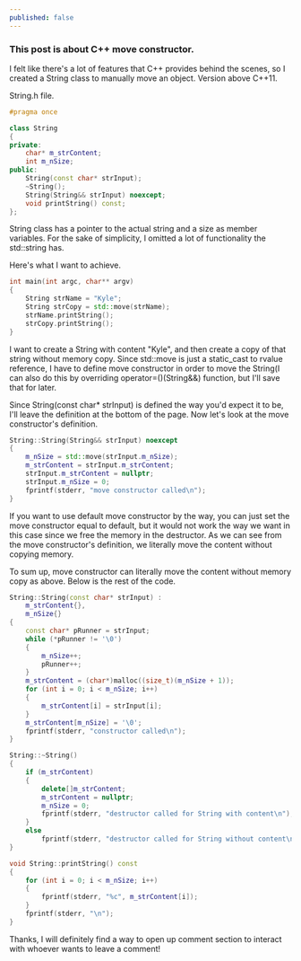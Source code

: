 ```yaml
---
published: false
---
```

### This post is about C++ move constructor.

I felt like there's a lot of features that C++ provides behind the scenes, so I created a String class to manually move an object.
Version above C++11.

String.h file.
```cpp
#pragma once

class String
{
private:
	char* m_strContent;
	int m_nSize;
public:
	String(const char* strInput); 
	~String();
	String(String&& strInput) noexcept;
	void printString() const;
};
```

String class has a pointer to the actual string and a size as member variables. For the sake of simplicity, I omitted a lot of functionality the std::string has.

Here's what I want to achieve. 
```cpp
int main(int argc, char** argv)
{
	String strName = "Kyle";
	String strCopy = std::move(strName);
	strName.printString();
	strCopy.printString();
}
```
I want to create a String with content "Kyle", and then create a copy of that string without memory copy. Since std::move is just a static_cast to rvalue reference, I have to define move constructor in order to move the String(I can also do this by overriding operator=()(String&&) function, but I'll save that for later.

Since String(const char* strInput) is defined the way you'd expect it to be, I'll leave the definition at the bottom of the page. Now let's look at the move constructor's definition.

```cpp
String::String(String&& strInput) noexcept
{
	m_nSize = std::move(strInput.m_nSize);
	m_strContent = strInput.m_strContent;
	strInput.m_strContent = nullptr;
	strInput.m_nSize = 0;
	fprintf(stderr, "move constructor called\n");
}
```
If you want to use default move constructor by the way, you can just set the move constructor equal to default, but it would not work the way we want in this case since we free the memory in the destructor. 
As we can see from the move constructor's definition, we literally move the content without copying memory. 

To sum up, move constructor can literally move the content without memory copy as above. Below is the rest of the code.

```cpp
String::String(const char* strInput) :
	m_strContent{},
	m_nSize{}
{
	const char* pRunner = strInput;
	while (*pRunner != '\0')
	{
		m_nSize++;
		pRunner++;
	}
	m_strContent = (char*)malloc((size_t)(m_nSize + 1));
	for (int i = 0; i < m_nSize; i++)
	{
		m_strContent[i] = strInput[i];
	}
	m_strContent[m_nSize] = '\0';
	fprintf(stderr, "constructor called\n");
}

String::~String()
{
	if (m_strContent)
	{
		delete[]m_strContent;
		m_strContent = nullptr;
		m_nSize = 0;
		fprintf(stderr, "destructor called for String with content\n");
	}
	else
		fprintf(stderr, "destructor called for String without content\n");
}

void String::printString() const
{
	for (int i = 0; i < m_nSize; i++)
	{
		fprintf(stderr, "%c", m_strContent[i]);
	}
	fprintf(stderr, "\n");
}
```

Thanks, I will definitely find a way to open up comment section to interact with whoever wants to leave a comment!
